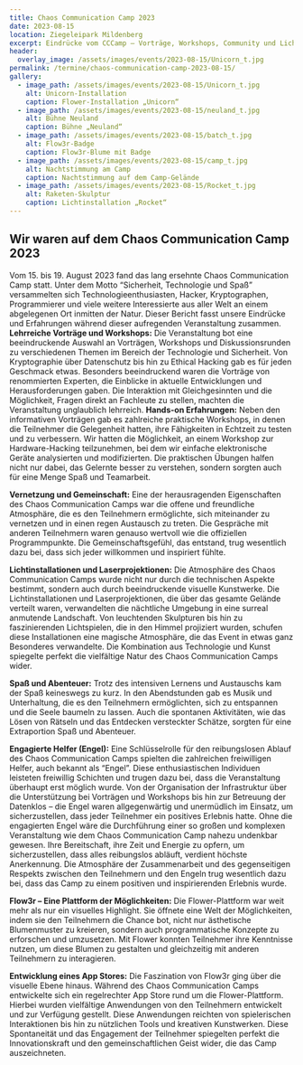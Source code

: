 ```yaml
---
title: Chaos Communication Camp 2023
date: 2023-08-15
location: Ziegeleipark Mildenberg
excerpt: Eindrücke vom CCCamp – Vorträge, Workshops, Community und Lichtinstallationen.
header:
  overlay_image: /assets/images/events/2023-08-15/Unicorn_t.jpg
permalink: /termine/chaos-communication-camp-2023-08-15/
gallery:
  - image_path: /assets/images/events/2023-08-15/Unicorn_t.jpg
    alt: Unicorn-Installation
    caption: Flower-Installation „Unicorn“
  - image_path: /assets/images/events/2023-08-15/neuland_t.jpg
    alt: Bühne Neuland
    caption: Bühne „Neuland“
  - image_path: /assets/images/events/2023-08-15/batch_t.jpg
    alt: Flow3r-Badge
    caption: Flow3r-Blume mit Badge
  - image_path: /assets/images/events/2023-08-15/camp_t.jpg
    alt: Nachtstimmung am Camp
    caption: Nachtstimmung auf dem Camp-Gelände
  - image_path: /assets/images/events/2023-08-15/Rocket_t.jpg
    alt: Raketen-Skulptur
    caption: Lichtinstallation „Rocket“
---
```

## Wir waren auf dem Chaos Communication Camp 2023

Vom 15. bis 19. August 2023 fand das lang ersehnte Chaos Communication Camp statt. Unter dem Motto “Sicherheit, Technologie und Spaß” versammelten sich Technologieenthusiasten, Hacker, Kryptographen, Programmierer und viele weitere Interessierte aus aller Welt an einem abgelegenen Ort inmitten der Natur. Dieser Bericht fasst unsere Eindrücke und Erfahrungen während dieser aufregenden Veranstaltung zusammen.
**Lehrreiche Vorträge und Workshops:** Die Veranstaltung bot eine beeindruckende Auswahl an Vorträgen, Workshops und Diskussionsrunden zu verschiedenen Themen im Bereich der Technologie und Sicherheit. Von Kryptographie über Datenschutz bis hin zu Ethical Hacking gab es für jeden Geschmack etwas. Besonders beeindruckend waren die Vorträge von renommierten Experten, die Einblicke in aktuelle Entwicklungen und Herausforderungen gaben. Die Interaktion mit Gleichgesinnten und die Möglichkeit, Fragen direkt an Fachleute zu stellen, machten die Veranstaltung unglaublich lehrreich.
**Hands-on Erfahrungen:** Neben den informativen Vorträgen gab es zahlreiche praktische Workshops, in denen die Teilnehmer die Gelegenheit hatten, ihre Fähigkeiten in Echtzeit zu testen und zu verbessern. Wir hatten die Möglichkeit, an einem Workshop zur Hardware-Hacking teilzunehmen, bei dem wir einfache elektronische Geräte analysierten und modifizierten. Die praktischen Übungen halfen nicht nur dabei, das Gelernte besser zu verstehen, sondern sorgten auch für eine Menge Spaß und Teamarbeit.

**Vernetzung und Gemeinschaft:** Eine der herausragenden Eigenschaften des Chaos Communication Camps war die offene und freundliche Atmosphäre, die es den Teilnehmern ermöglichte, sich miteinander zu vernetzen und in einen regen Austausch zu treten. Die Gespräche mit anderen Teilnehmern waren genauso wertvoll wie die offiziellen Programmpunkte. Die Gemeinschaftsgefühl, das entstand, trug wesentlich dazu bei, dass sich jeder willkommen und inspiriert fühlte.

**Lichtinstallationen und Laserprojektionen:** Die Atmosphäre des Chaos Communication Camps wurde nicht nur durch die technischen Aspekte bestimmt, sondern auch durch beeindruckende visuelle Kunstwerke. Die Lichtinstallationen und Laserprojektionen, die über das gesamte Gelände verteilt waren, verwandelten die nächtliche Umgebung in eine surreal anmutende Landschaft. Von leuchtenden Skulpturen bis hin zu faszinierenden Lichtspielen, die in den Himmel projiziert wurden, schufen diese Installationen eine magische Atmosphäre, die das Event in etwas ganz Besonderes verwandelte. Die Kombination aus Technologie und Kunst spiegelte perfekt die vielfältige Natur des Chaos Communication Camps wider.

**Spaß und Abenteuer:** Trotz des intensiven Lernens und Austauschs kam der Spaß keineswegs zu kurz. In den Abendstunden gab es Musik und Unterhaltung, die es den Teilnehmern ermöglichten, sich zu entspannen und die Seele baumeln zu lassen. Auch die spontanen Aktivitäten, wie das Lösen von Rätseln und das Entdecken versteckter Schätze, sorgten für eine Extraportion Spaß und Abenteuer.

**Engagierte Helfer (Engel):** Eine Schlüsselrolle für den reibungslosen Ablauf des Chaos Communication Camps spielten die zahlreichen freiwilligen Helfer, auch bekannt als “Engel”. Diese enthusiastischen Individuen leisteten freiwillig Schichten und trugen dazu bei, dass die Veranstaltung überhaupt erst möglich wurde. Von der Organisation der Infrastruktur über die Unterstützung bei Vorträgen und Workshops bis hin zur Betreuung der Datenklos – die Engel waren allgegenwärtig und unermüdlich im Einsatz, um sicherzustellen, dass jeder Teilnehmer ein positives Erlebnis hatte. Ohne die engagierten Engel wäre die Durchführung einer so großen und komplexen Veranstaltung wie dem Chaos Communication Camp nahezu undenkbar gewesen. Ihre Bereitschaft, ihre Zeit und Energie zu opfern, um sicherzustellen, dass alles reibungslos abläuft, verdient höchste Anerkennung. Die Atmosphäre der Zusammenarbeit und des gegenseitigen Respekts zwischen den Teilnehmern und den Engeln trug wesentlich dazu bei, dass das Camp zu einem positiven und inspirierenden Erlebnis wurde.

**Flow3r – Eine Plattform der Möglichkeiten:** Die Flower-Plattform war weit mehr als nur ein visuelles Highlight. Sie öffnete eine Welt der Möglichkeiten, indem sie den Teilnehmern die Chance bot, nicht nur ästhetische Blumenmuster zu kreieren, sondern auch programmatische Konzepte zu erforschen und umzusetzen. Mit Flower konnten Teilnehmer ihre Kenntnisse nutzen, um diese Blumen zu gestalten und gleichzeitig mit anderen Teilnehmern zu interagieren.

**Entwicklung eines App Stores:** Die Faszination von Flow3r ging über die visuelle Ebene hinaus. Während des Chaos Communication Camps entwickelte sich ein regelrechter App Store rund um die Flower-Plattform. Hierbei wurden vielfältige Anwendungen von den Teilnehmern entwickelt und zur Verfügung gestellt. Diese Anwendungen reichten von spielerischen Interaktionen bis hin zu nützlichen Tools und kreativen Kunstwerken. Diese Spontaneität und das Engagement der Teilnehmer spiegelten perfekt die Innovationskraft und den gemeinschaftlichen Geist wider, die das Camp auszeichneten.
